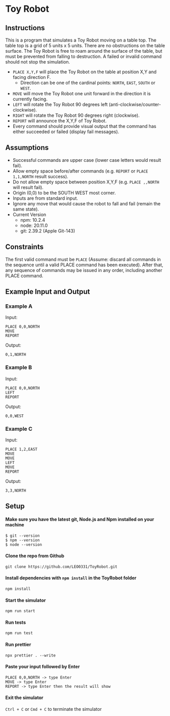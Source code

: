 # Toy Robot

## Instructions

This is a program that simulates a Toy Robot moving on a table top. The table top is a grid of 5 units x 5 units. There are no obstructions on the table surface. The Toy Robot is free to roam around the surface of the table, but must be prevented from falling to destruction. A failed or invalid command should not stop the simulation.

- `PLACE X,Y,F` will place the Toy Robot on the table at position X,Y and facing direction F.
  - Direction can be one of the cardinal points: `NORTH`, `EAST`, `SOUTH` or `WEST`.
- `MOVE` will move the Toy Robot one unit forward in the direction it is currently facing.
- `LEFT` will rotate the Toy Robot 90 degrees left (anti-clockwise/counter-clockwise).
- `RIGHT` will rotate the Toy Robot 90 degrees right (clockwise).
- `REPORT` will announce the X,Y,F of Toy Robot.
- Every command should provide visual output that the command has either succeeded or failed (display fail messages).

## Assumptions

- Successful commands are upper case (lower case letters would result fail).
- Allow empty space before/after commands (e.g. `REPORT` or `PLACE 1,1,NORTH` result success).
- Do not allow empty space between position X,Y,F (e.g. `PLACE ,,NORTH` will result fail).
- Origin (0,0) to be the SOUTH WEST most corner.
- Inputs are from standard input.
- Ignore any move that would cause the robot to fall and fail (remain the same state).
- Current Version
  - npm: 10.2.4
  - node: 20.11.0
  - git: 2.39.2 (Apple Git-143)

## Constraints

The first valid command must be `PLACE` (Assume: discard all commands in the sequence until a valid PLACE command has been executed). After that, any sequence of commands may be issued in any order, including another PLACE command.

## Example Input and Output

### Example A

Input:

```
PLACE 0,0,NORTH
MOVE
REPORT
```

Output:

```
0,1,NORTH
```

### Example B

Input:

```
PLACE 0,0,NORTH
LEFT
REPORT
```

Output:

```
0,0,WEST
```

### Example C

Input:

```
PLACE 1,2,EAST
MOVE
MOVE
LEFT
MOVE
REPORT
```

Output:

```
3,3,NORTH
```

## Setup

#### Make sure you have the latest git, Node.js and Npm installed on your machine

```
$ git --version
$ npm --version
$ node --version
```

#### Clone the repo from Github

`git clone https://github.com/LEO0331/ToyRobot.git`

#### Install dependencies with `npm install` in the ToyRobot folder

`npm install`

#### Start the simulator

`npm run start`

#### Run tests

`npm run test`

#### Run prettier

`npx prettier . --write`

#### Paste your input followed by Enter

```
PLACE 0,0,NORTH -> type Enter
MOVE -> type Enter
REPORT -> type Enter then the result will show
```

#### Exit the simulator

`Ctrl + C` or `Cmd + C` to terminate the simulator
